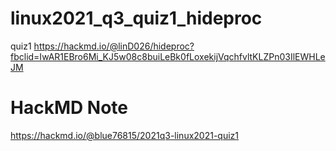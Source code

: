 # linux2021_q3_quiz1_hideproc
quiz1 https://hackmd.io/@linD026/hideproc?fbclid=IwAR1EBro6Mi_KJ5w08c8buiLeBk0fLoxekijVqchfvltKLZPn03IlEWHLeJM

# HackMD Note
https://hackmd.io/@blue76815/2021q3-linux2021-quiz1
